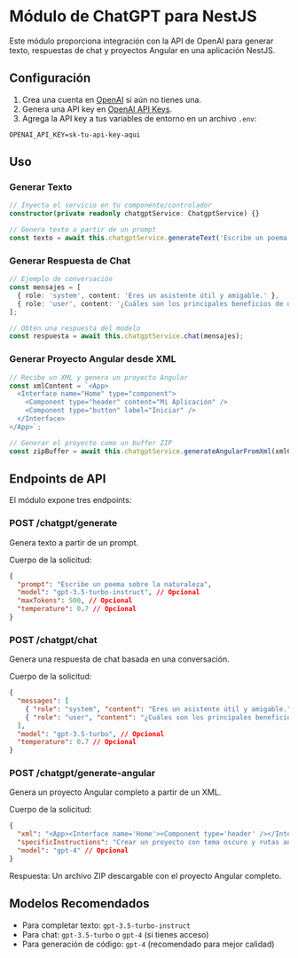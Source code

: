 # Módulo de ChatGPT para NestJS

Este módulo proporciona integración con la API de OpenAI para generar texto, respuestas de chat y proyectos Angular en una aplicación NestJS.

## Configuración

1. Crea una cuenta en [OpenAI](https://openai.com/) si aún no tienes una.
2. Genera una API key en [OpenAI API Keys](https://platform.openai.com/api-keys).
3. Agrega la API key a tus variables de entorno en un archivo `.env`:

```
OPENAI_API_KEY=sk-tu-api-key-aqui
```

## Uso

### Generar Texto

```typescript
// Inyecta el servicio en tu componente/controlador
constructor(private readonly chatgptService: ChatgptService) {}

// Genera texto a partir de un prompt
const texto = await this.chatgptService.generateText('Escribe un poema sobre la naturaleza');
```

### Generar Respuesta de Chat

```typescript
// Ejemplo de conversación
const mensajes = [
  { role: 'system', content: 'Eres un asistente útil y amigable.' },
  { role: 'user', content: '¿Cuáles son los principales beneficios de usar NestJS?' }
];

// Obtén una respuesta del modelo
const respuesta = await this.chatgptService.chat(mensajes);
```

### Generar Proyecto Angular desde XML

```typescript
// Recibe un XML y genera un proyecto Angular
const xmlContent = `<App>
  <Interface name="Home" type="component">
    <Component type="header" content="Mi Aplicación" />
    <Component type="button" label="Iniciar" />
  </Interface>
</App>`;

// Generar el proyecto como un buffer ZIP
const zipBuffer = await this.chatgptService.generateAngularFromXml(xmlContent);
```

## Endpoints de API

El módulo expone tres endpoints:

### POST /chatgpt/generate

Genera texto a partir de un prompt.

Cuerpo de la solicitud:
```json
{
  "prompt": "Escribe un poema sobre la naturaleza",
  "model": "gpt-3.5-turbo-instruct", // Opcional
  "maxTokens": 500, // Opcional
  "temperature": 0.7 // Opcional
}
```

### POST /chatgpt/chat

Genera una respuesta de chat basada en una conversación.

Cuerpo de la solicitud:
```json
{
  "messages": [
    { "role": "system", "content": "Eres un asistente útil y amigable." },
    { "role": "user", "content": "¿Cuáles son los principales beneficios de usar NestJS?" }
  ],
  "model": "gpt-3.5-turbo", // Opcional
  "temperature": 0.7 // Opcional
}
```

### POST /chatgpt/generate-angular

Genera un proyecto Angular completo a partir de un XML.

Cuerpo de la solicitud:
```json
{
  "xml": "<App><Interface name='Home'><Component type='header' /></Interface></App>",
  "specificInstructions": "Crear un proyecto con tema oscuro y rutas anidadas", // Opcional
  "model": "gpt-4" // Opcional
}
```

Respuesta: Un archivo ZIP descargable con el proyecto Angular completo.

## Modelos Recomendados

- Para completar texto: `gpt-3.5-turbo-instruct`
- Para chat: `gpt-3.5-turbo` o `gpt-4` (si tienes acceso)
- Para generación de código: `gpt-4` (recomendado para mejor calidad) 
